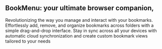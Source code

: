 ## BookMenu: your ultimate browser companion,
Revolutionizing the way you manage and interact with your bookmarks. 
Effortlessly add, remove, and organize bookmarks across folders with a simple drag-and-drop interface.
Stay in sync across all your devices with automatic cloud synchronization and create custom bookmark views tailored to your needs